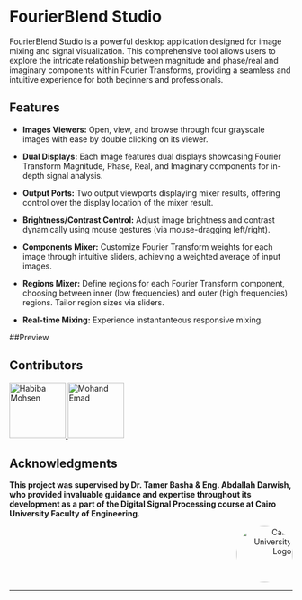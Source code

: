 # FourierBlend Studio

FourierBlend Studio is a powerful desktop application designed for image mixing and signal visualization. This comprehensive tool allows users to explore the intricate relationship between magnitude and phase/real and imaginary components within Fourier Transforms, providing a seamless and intuitive experience for both beginners and professionals.

## Features

- **Images Viewers:** Open, view, and browse through four grayscale images with ease by double clicking on its viewer. 

- **Dual Displays:** Each image features dual displays showcasing Fourier Transform Magnitude, Phase, Real, and Imaginary components for in-depth signal analysis.

- **Output Ports:** Two output viewports displaying mixer results, offering control over the display location of the mixer result.

- **Brightness/Contrast Control:** Adjust image brightness and contrast dynamically using mouse gestures (via mouse-dragging left/right).

- **Components Mixer:** Customize Fourier Transform weights for each image through intuitive sliders, achieving a weighted average of input images.

- **Regions Mixer:** Define regions for each Fourier Transform component, choosing between inner (low frequencies) and outer (high frequencies) regions. Tailor region sizes via sliders.

- **Real-time Mixing:** Experience instantanteous responsive mixing.

##Preview

## Contributors
 <a href="https://github.com/Habiba-Mohsen">
    <img src="https://github.com/Habiba-Mohsen.png" width="100px" alt="Habiba Mohsen">
  </a>
  <a href="https://github.com/mohandemadx">
    <img src="https://github.com/mohandemadx.png" width="100px" alt="Mohand Emad">
  </a>

## Acknowledgments

**This project was supervised by Dr. Tamer Basha & Eng. Abdallah Darwish, who provided invaluable guidance and expertise throughout its development as a part of the Digital Signal Processing course at Cairo University Faculty of Engineering.**

<div style="text-align: right">
    <img src="https://imgur.com/Wk4nR0m.png" alt="Cairo University Logo" width="100" style="border-radius: 50%;"/>
</div>

---
